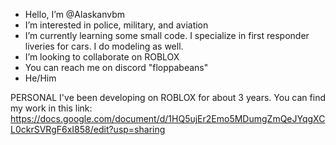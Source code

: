 - Hello, I’m @Alaskanvbm
- I’m interested in police, military, and aviation
- I’m currently learning some small code. I specialize in first responder liveries for cars. I do modeling as well.
- I’m looking to collaborate on ROBLOX
- You can reach me on discord "floppabeans"
- He/Him

PERSONAL
I've been developing on ROBLOX for about 3 years. You can find my work in this link: https://docs.google.com/document/d/1HQ5ujEr2Emo5MDumgZmQeJYqgXCL0ckrSVRgF6xI858/edit?usp=sharing
<!---
Alaskanvbm/Alaskanvbm is a ✨ special ✨ repository because its `README.md` (this file) appears on your GitHub profile.
You can click the Preview link to take a look at your changes.
--->
